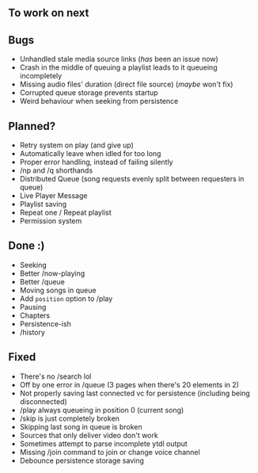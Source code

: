 ## To work on next

## Bugs

- Unhandled stale media source links (_has_ been an issue now)
- Crash in the middle of queuing a playlist leads to it queueing incompletely
- Missing audio files' duration (direct file source) (_maybe_ won't fix)
- Corrupted queue storage prevents startup
- Weird behaviour when seeking from persistence

## Planned?

- Retry system on play (and give up)
- Automatically leave when idled for too long
- Proper error handling, instead of failing silently
- /np and /q shorthands
- Distributed Queue (song requests evenly split between requesters in queue)
- Live Player Message
- Playlist saving
- Repeat one / Repeat playlist
- Permission system

## Done :)

- Seeking
- Better /now-playing
- Better /queue
- Moving songs in queue
- Add `position` option to /play
- Pausing
- Chapters
- Persistence-ish
- /history

## Fixed

- There's no /search lol
- Off by one error in /queue (3 pages when there's 20 elements in 2)
- Not properly saving last connected vc for persistence (including being disconnected)
- /play always queueing in position 0 (current song)
- /skip is just completely broken
- Skipping last song in queue is broken
- Sources that only deliver video don't work
- Sometimes attempt to parse incomplete ytdl output
- Missing /join command to join or change voice channel
- Debounce persistence storage saving
